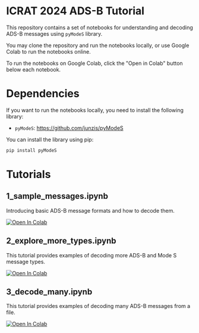 # ICRAT 2024 ADS-B Tutorial

This repository contains a set of notebooks for understanding and decoding ADS-B messages using `pyModeS` library.

You may clone the repository and run the notebooks locally, or use Google Colab to run the notebooks online.

To run the notebooks on Google Colab, click the "Open in Colab" button below each notebook.

# Dependencies

If you want to run the notebooks locally, you need to install the following library:

- `pyModeS`: https://github.com/junzis/pyModeS

You can install the library using pip:

```bash
pip install pyModeS
```

# Tutorials

## 1_sample_messages.ipynb

Introducing basic ADS-B message formats and how to decode them.

[![Open In Colab](https://colab.research.google.com/assets/colab-badge.svg)](https://colab.research.google.com/github/junzis/tutorial-icrat24-adsb/blob/main/1_sample_messages.ipynb)

## 2_explore_more_types.ipynb

This tutorial provides examples of decoding more ADS-B and Mode S message types.

[![Open In Colab](https://colab.research.google.com/assets/colab-badge.svg)](https://colab.research.google.com/github/junzis/tutorial-icrat24-adsb/blob/main/2_explore_more_types.ipynb)

## 3_decode_many.ipynb

This tutorial provides examples of decoding many ADS-B messages from a file.

[![Open In Colab](https://colab.research.google.com/assets/colab-badge.svg)](https://colab.research.google.com/github/junzis/tutorial-icrat24-adsb/blob/main/3_decode_many.ipynb)
